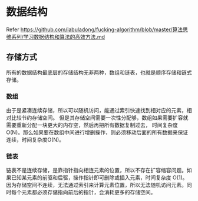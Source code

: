 # 数据结构
Refer https://github.com/labuladong/fucking-algorithm/blob/master/算法思维系列/学习数据结构和算法的高效方法.md
## 存储方式
所有的数据结构最底层的存储结构无非两种，数组和链表，也就是顺序存储和链式存储。
### 数组
由于是紧凑连续存储，所以可以随机访问，能通过索引快速找到相对应的元素，相对比较节约存储空间。
但是其存储空间需要一次性分配够，数组如果需要扩容就需要重新分配一块更大的内存空，然后再把所有数据复制过去，
时间复杂度O(N)。那么如果要在数组中间进行增删操作，则必须移动后面的所有数据来保证连续，时间复杂度O(N)。
### 链表
链表不是连续存储，是靠指针指向相连元素的位置，所以不存在扩容缩容问题。如果已知某元素的前驱和后驱，操作指针即可删除或插入元素，时间复杂度 O(1)。
因为存储空间不连续，无法通过索引来计算元素位置，所以无法随机访问元素。同时每个元素都必须存储指向前后的指针，会消耗更多的存储空间。
